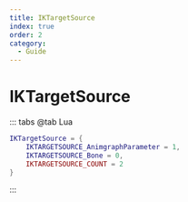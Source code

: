 ```yaml
---
title: IKTargetSource
index: true
order: 2
category:
  - Guide
---
```


# IKTargetSource
::: tabs
@tab Lua
```lua
IKTargetSource = {
    IKTARGETSOURCE_AnimgraphParameter = 1,
    IKTARGETSOURCE_Bone = 0,
    IKTARGETSOURCE_COUNT = 2
}
```
:::